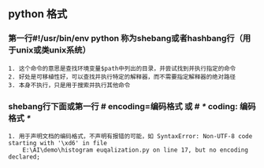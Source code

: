 ## python 格式
### 第一行#!/usr/bin/env python 称为shebang或者hashbang行（用于unix或类unix系统）
    1. 这个命令的意思是查找环境变量$path中列出的目录，并尝试找到并执行指定的命令
    2. 好处是可移植性好，可以查找并执行特定的解释器，而不需要指定解释器的绝对路径
    3. 本身不执行，只是用于搜索并执行其他命令
### shebang行下面或第一行 # encoding=编码格式 或 # _*_ coding: 编码格式 _*_
    1. 用于声明文档的编码格式，不声明有报错的可能，如 SyntaxError: Non-UTF-8 code starting with '\xd6' in file
        E:\AI\demo\histogram euqalization.py on line 17, but no encoding declared;